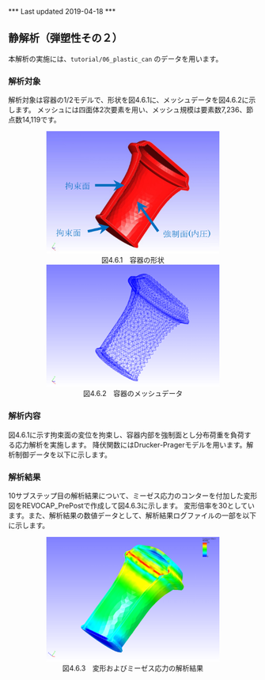 *** Last updated 2019-04-18 ***

## 静解析（弾塑性その２）

本解析の実施には、`tutorial/06_plastic_can` のデータを用います。

### 解析対象

解析対象は容器の1/2モデルで、形状を図4.6.1に、メッシュデータを図4.6.2に示します。
メッシュには四面体2次要素を用い、メッシュ規模は要素数7,236、節点数14,119です。

<div style="text-align: center;">
<img src="./media/tutorial06_01.png" width="350px"><br>
図4.6.1　容器の形状
</div>

<div style="text-align: center;">
<img src="./media/tutorial06_02.png" width="350px"><br>
図4.6.2　容器のメッシュデータ
</div>

### 解析内容

図4.6.1に示す拘束面の変位を拘束し、容器内部を強制面とし分布荷重を負荷する応力解析を実施します。
降伏関数にはDrucker-Pragerモデルを用います。解析制御データを以下に示します。

### 解析結果

10サブステップ目の解析結果について、ミーゼス応力のコンターを付加した変形図をREVOCAP\_PrePostで作成して図4.6.3に示します。
変形倍率を30としています。また、解析結果の数値データとして、解析結果ログファイルの一部を以下に示します。

<div style="text-align: center;">
<img src="./media/tutorial06_03.png" width="350px"><br>
図4.6.3　変形およびミーゼス応力の解析結果
</div>
